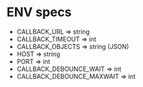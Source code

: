 # ENV specs
- CALLBACK_URL => string
- CALLBACK_TIMEOUT => int
- CALLBACK_OBJECTS => string (JSON)
- HOST => string
- PORT => int
- CALLBACK_DEBOUNCE_WAIT => int
- CALLBACK_DEBOUNCE_MAXWAIT => int
